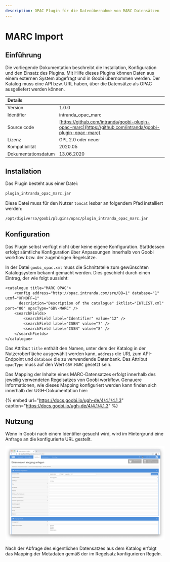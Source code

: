 ```yaml
---
description: OPAC Plugin für die Datenübernahme von MARC Datensätzen
---
```


# MARC Import

## Einführung

Die vorliegende Dokumentation beschreibt die Installation, Konfiguration und den Einsatz des Plugins. Mit Hilfe dieses Plugins können Daten aus einem externen System abgefragt und in Goobi übernommen werden. Der Katalog muss eine API bzw. URL haben, über die Datensätze als OPAC ausgeliefert werden können.

| Details |  |
| :--- | :--- |
| Version | 1.0.0 |
| Identifier | intranda\_opac\_marc |
| Source code | [https://github.com/intranda/goobi-plugin-opac-marc](https://github.com/intranda/goobi-plugin-opac-marc) |
| Lizenz | GPL 2.0 oder neuer |
| Kompatibilität | 2020.05 |
| Dokumentationsdatum | ​13.06.2020 |

## Installation

Das Plugin besteht aus einer Datei:

```bash
plugin_intranda_opac_marc.jar
```

Diese Datei muss für den Nutzer `tomcat` lesbar an folgendem Pfad installiert werden:

```bash
/opt/digiverso/goobi/plugins/opac/plugin_intranda_opac_marc.jar
```

## Konfiguration

Das Plugin selbst verfügt nicht über keine eigene Konfiguration. Stattdessen erfolgt sämtliche Konfiguration über Anpassungen innerhalb von Goobi workflow bzw. der zugehörigen Regelsätze.

In der Datei `goobi_opac.xml` muss die Schnittstelle zum gewünschten Katalogsystem bekannt gemacht werden. Dies geschieht durch einen Eintrag, der wie folgt aussieht:

```markup
<catalogue title="MARC OPAC">
    <config address="http://opac.intranda.com/sru/DB=1" database="1" ucnf="XPNOFF=1"
      description="Description of the catalogue" iktlist="IKTLIST.xml" port="80" opacType="GBV-MARC" />
    <searchFields>
        <searchField label="Identifier" value="12" />
        <searchField label="ISBN" value="7" />
        <searchField label="ISSN" value="8" />
    </searchFields>
</catalogue>
```

Das Attribut `title` enthält den Namen, unter dem der Katalog in der Nutzeroberfläche ausgewählt werden kann, `address` die URL zum API-Endpoint und `database` die zu verwendende Datenbank. Das Attribut `opacType` muss auf den Wert `GBV-MARC` gesetzt sein.

Das Mapping der Inhalte eines MARC-Datensatzes erfolgt innerhalb des jeweilig verwendeten Regelsatzes von Goobi workflow. Genauere Informationen, wie dieses Mapping konfiguriert werden kann finden sich innerhalb der UGH-Dokumentation hier:

{% embed url="https://docs.goobi.io/ugh-de/4/4.1/4.1.3" caption="https://docs.goobi.io/ugh-de/4/4.1/4.1.3" %}

## Nutzung

Wenn in Goobi nach einem Identifier gesucht wird, wird im Hintergrund eine Anfrage an die konfigurierte URL gestellt.

![Oberfl&#xE4;che von Goobi workflow zur Abfrage des Katalogs](../.gitbook/assets/intranda_opac_marc_de.png)

Nach der Abfrage des eigentlichen Datensatzes aus dem Katalog erfolgt das Mapping der Metadaten gemäß der im Regelsatz konfigurieren Regeln.

